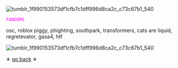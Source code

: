 ![tumblr_1f990153573df1cfb7c1dff996d8ca2c_c73c67b1_540](https://github.com/user-attachments/assets/bab515d7-e0e7-4ac4-bcbd-56707956fdeb)

<code style="color : magenta">FANDOMS</code>

osc, roblox piggy, phighting, southpark, transformers, cats are liquid, regretevator, gasa4, htf

![tumblr_1f990153573df1cfb7c1dff996d8ca2c_c73c67b1_540](https://github.com/user-attachments/assets/5a7103b2-0ec2-443b-8c10-58f264ec4468)

✭ [go back](https://github.com/mvffinz) ✭
